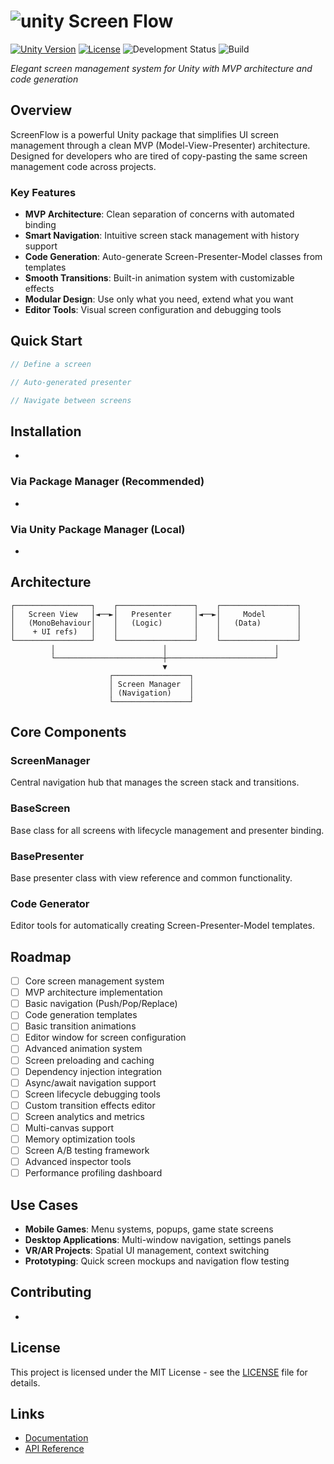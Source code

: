# ![unity](https://img.shields.io/badge/Unity-100000?style=for-the-badge&logo=unity&logoColor=white) Screen Flow

[![Unity Version](https://img.shields.io/badge/Unity-2022.3+-blue.svg)](https://unity3d.com/get-unity/download)
[![License](https://img.shields.io/badge/License-MIT-green.svg)]([LICENSE.md](https://github.com/LLarean/screen-flow/blob/main/LICENSE))
![Development Status](https://img.shields.io/badge/Status-In%20Development-orange)
![Build](https://img.shields.io/badge/Build-Passing-brightgreen)

*Elegant screen management system for Unity with MVP architecture and code generation*

## Overview

ScreenFlow is a powerful Unity package that simplifies UI screen management through a clean MVP (Model-View-Presenter) architecture. Designed for developers who are tired of copy-pasting the same screen management code across projects.

### Key Features

- **MVP Architecture**: Clean separation of concerns with automated binding
- **Smart Navigation**: Intuitive screen stack management with history support
- **Code Generation**: Auto-generate Screen-Presenter-Model classes from templates
- **Smooth Transitions**: Built-in animation system with customizable effects
- **Modular Design**: Use only what you need, extend what you want
- **Editor Tools**: Visual screen configuration and debugging tools

## Quick Start

```csharp
// Define a screen

// Auto-generated presenter

// Navigate between screens
```

## Installation

- 

### Via Package Manager (Recommended)

- 

### Via Unity Package Manager (Local)

- 

## Architecture

```
┌─────────────────┐    ┌─────────────────┐    ┌─────────────────┐
│   Screen View   │◄──►│   Presenter     │◄──►│     Model       │
│   (MonoBehaviour│    │   (Logic)       │    │   (Data)        │
│    + UI refs)   │    │                 │    │                 │
└─────────────────┘    └─────────────────┘    └─────────────────┘
         │                        │                        │
         └────────────────────────┼────────────────────────┘
                                  ▼
                      ┌─────────────────┐
                      │ Screen Manager  │
                      │ (Navigation)    │
                      └─────────────────┘
```

## Core Components

### ScreenManager
Central navigation hub that manages the screen stack and transitions.

### BaseScreen<T>
Base class for all screens with lifecycle management and presenter binding.

### BasePresenter<T>
Base presenter class with view reference and common functionality.

### Code Generator
Editor tools for automatically creating Screen-Presenter-Model templates.

## Roadmap

- [ ] Core screen management system
- [ ] MVP architecture implementation  
- [ ] Basic navigation (Push/Pop/Replace)
- [ ] Code generation templates
- [ ] Basic transition animations
- [ ] Editor window for screen configuration
- [ ] Advanced animation system
- [ ] Screen preloading and caching
- [ ] Dependency injection integration
- [ ] Async/await navigation support
- [ ] Screen lifecycle debugging tools
- [ ] Custom transition effects editor
- [ ] Screen analytics and metrics
- [ ] Multi-canvas support
- [ ] Memory optimization tools
- [ ] Screen A/B testing framework
- [ ] Advanced inspector tools
- [ ] Performance profiling dashboard

## Use Cases

- **Mobile Games**: Menu systems, popups, game state screens
- **Desktop Applications**: Multi-window navigation, settings panels
- **VR/AR Projects**: Spatial UI management, context switching
- **Prototyping**: Quick screen mockups and navigation flow testing

## Contributing

- 

## License

This project is licensed under the MIT License - see the [LICENSE](https://github.com/LLarean/screen-flow?tab=MIT-1-ov-file) file for details.

## Links

- [Documentation](...)
- [API Reference](...)

